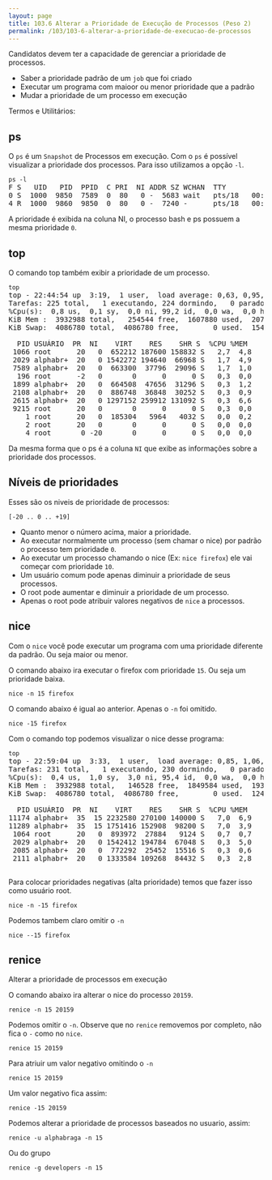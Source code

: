 ```yaml
---
layout: page
title: 103.6 Alterar a Prioridade de Execução de Processos (Peso 2)
permalink: /103/103-6-alterar-a-prioridade-de-execucao-de-processos
---
```


Candidatos devem ter a capacidade de gerenciar a prioridade de processos.


* Saber a prioridade padrão de um `job` que foi criado
* Executar um programa com maioor ou menor prioridade que a padrão
* Mudar a prioridade de um processo em execução

Termos e Utilitários:

## ps

O `ps` é um `Snapshot` de Processos em execução. Com o `ps` é possível visualizar a prioridade dos processos. Para isso utilizamos a opção `-l`.

<pre class="command-line language-bash" data-user="alphabraga" data-host="localhost">
<code>ps -l</code>
F S   UID   PID  PPID  C PRI  NI ADDR SZ WCHAN  TTY          TIME CMD
0 S  1000  9850  7589  0  80   0 -  5683 wait   pts/18   00:00:00 bash
4 R  1000  9860  9850  0  80   0 -  7240 -      pts/18   00:00:00 ps
</pre>

A prioridade é exibida na coluna NI, o processo bash e ps possuem a mesma prioridade `0`.


## top

O comando top também exibir a prioridade de um processo.


<pre class="command-line language-bash" data-user="alphabraga" data-host="localhost">
<code>top</code>
top - 22:44:54 up  3:19,  1 user,  load average: 0,63, 0,95, 1,00
Tarefas: 225 total,   1 executando, 224 dormindo,   0 parado,   0 zumbi
%Cpu(s):  0,8 us,  0,1 sy,  0,0 ni, 99,2 id,  0,0 wa,  0,0 hi,  0,0 si,  0,0 st
KiB Mem :  3932988 total,   254544 free,  1607880 used,  2070564 buff/cache
KiB Swap:  4086780 total,  4086780 free,        0 used.  1548744 avail Mem 

  PID USUÁRIO  PR  NI    VIRT    RES    SHR S  %CPU %MEM     TIME+ COMMAND                                                             
 1066 root      20   0  652212 187600 158832 S   2,7  4,8   2:53.38 Xorg                                                                
 2029 alphabr+  20   0 1542272 194640  66968 S   1,7  4,9   2:46.47 compiz                                                              
 7589 alphabr+  20   0  663300  37796  29096 S   1,7  1,0   0:03.77 gnome-terminal-                                                     
  196 root      -2   0       0      0      0 S   0,3  0,0   0:02.17 i915/signal:0                                                       
 1899 alphabr+  20   0  664508  47656  31296 S   0,3  1,2   0:06.60 hud-service                                                         
 2108 alphabr+  20   0  886748  36848  30252 S   0,3  0,9   0:06.60 nm-applet                                                           
 2615 alphabr+  20   0 1297152 259912 131092 S   0,3  6,6   4:54.04 chrome                                                              
 9215 root      20   0       0      0      0 S   0,3  0,0   0:00.22 kworker/1:1                                                         
    1 root      20   0  185304   5964   4032 S   0,0  0,2   0:01.64 systemd                                                             
    2 root      20   0       0      0      0 S   0,0  0,0   0:00.00 kthreadd                                                            
    4 root       0 -20       0      0      0 S   0,0  0,0   0:00.00 kworker/0:0H                 
</pre>


Da mesma forma que o ps é a coluna `NI` que exibe as informações sobre a prioridade dos processos. 


## Níveis de prioridades


Esses são os niveis de prioridade de processos:


	[-20 .. 0 .. +19]


* Quanto menor o número acima, maior a prioridade.
* Ao executar normalmente um processo (sem chamar o nice) por padrão o processo tem prioridade `0`.
* Ao executar um processo chamando o nice (Ex: `nice firefox`) ele vai começar com prioridade `10`.
* Um usuário comum pode apenas diminuir a prioridade de seus processos.
* O root pode aumentar e diminuir a prioridade de um processo.
* Apenas o root pode atribuir valores negativos de `nice` a processos.


## nice

Com o `nice` você pode executar um programa com uma prioridade diferente da padrão. Ou seja maior ou menor.

O comando abaixo ira executar o firefox com prioridade `15`. Ou seja um prioridade baixa.

<pre class="command-line language-bash" data-user="alphabraga" data-host="localhost">
<code>nice -n 15 firefox</code>
</pre>

O comando abaixo é igual ao anterior. Apenas o `-n` foi omitido.

<pre class="command-line language-bash" data-user="alphabraga" data-host="localhost">
<code>nice -15 firefox</code>
</pre>


Com o comando top podemos visualizar o nice desse programa:

<pre class="command-line language-bash" data-user="alphabraga" data-host="localhost">
<code>top</code>
top - 22:59:04 up  3:33,  1 user,  load average: 0,85, 1,06, 1,04
Tarefas: 231 total,   1 executando, 230 dormindo,   0 parado,   0 zumbi
%Cpu(s):  0,4 us,  1,0 sy,  3,0 ni, 95,4 id,  0,0 wa,  0,0 hi,  0,2 si,  0,0 st
KiB Mem :  3932988 total,   146528 free,  1849584 used,  1936876 buff/cache
KiB Swap:  4086780 total,  4086780 free,        0 used.  1245840 avail Mem 

  PID USUÁRIO  PR  NI    VIRT    RES    SHR S  %CPU %MEM     TIME+ COMMAND                                                             
11174 alphabr+  35  15 2232580 270100 140000 S   7,0  6,9   0:09.03 firefox                                                             
11289 alphabr+  35  15 1751416 152908  98200 S   7,0  3,9   0:04.59 Web Content                                                         
 1064 root      20   0  893972  27884   9124 S   0,7  0,7   0:03.09 core                                                                
 2029 alphabr+  20   0 1542412 194784  67048 S   0,3  5,0   3:34.21 compiz                                                              
 2085 alphabr+  20   0  772292  25452  15516 S   0,3  0,6   0:11.54 core                                                                
 2111 alphabr+  20   0 1333584 109268  84432 S   0,3  2,8   0:18.05 nautilus      

</pre>

Para colocar prioridades negativas (alta prioridade) temos que fazer isso como usuário root.

<pre class="command-line language-bash" data-user="root" data-host="localhost">
<code>nice -n -15 firefox</code>
</pre>

Podemos tambem claro omitir o `-n`

<pre class="command-line language-bash" data-user="root" data-host="localhost">
<code>nice --15 firefox</code>
</pre>


## renice

Alterar a prioridade de processos em execução

O comando abaixo ira alterar o nice do processo `20159`.

<pre class="command-line language-bash" data-user="root" data-host="localhost">
<code>renice -n 15 20159</code>
</pre>

Podemos omitir o `-n`. Observe que no `renice` removemos por completo, não fica o `-` como no `nice`.

<pre class="command-line language-bash" data-user="root" data-host="localhost">
<code>renice 15 20159</code>
</pre>


Para atriuir um valor negativo omitindo o `-n`

<pre class="command-line language-bash" data-user="root" data-host="localhost">
<code>renice 15 20159</code>
</pre>

Um valor negativo fica assim:

<pre class="command-line language-bash" data-user="root" data-host="localhost">
<code>renice -15 20159</code>
</pre>


Podemos alterar a prioridade de processos baseados no usuario, assim:

<pre class="command-line language-bash" data-user="root" data-host="localhost">
<code>renice -u alphabraga -n 15</code>
</pre>


Ou do grupo

<pre class="command-line language-bash" data-user="root" data-host="localhost">
<code>renice -g developers -n 15</code>
</pre>

